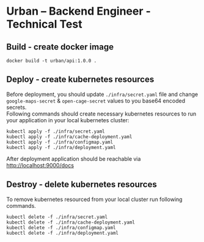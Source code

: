 # Urban – Backend Engineer - Technical Test


## Build - create docker image
```shell
docker build -t urban/api:1.0.0 .
```

## Deploy - create kubernetes resources
Before deployment, you should update `./infra/secret.yaml` file and change `google-maps-secret` & `open-cage-secret` values to you base64 encoded secrets.  
Following commands should create necessary kubernetes resources to run your application in your local kubernetes cluster:
```shell
kubectl apply -f ./infra/secret.yaml
kubectl apply -f ./infra/cache-deployment.yaml
kubectl apply -f ./infra/configmap.yaml
kubectl apply -f ./infra/deployment.yaml
```
After deployment application should be reachable via [http://localhost:9000/docs](http://localhost:9000/docs) 

## Destroy - delete kubernetes resources
To remove kubernetes resourced from your local cluster run following commands.
```shell
kubectl delete -f ./infra/secret.yaml
kubectl delete -f ./infra/cache-deployment.yaml
kubectl delete -f ./infra/configmap.yaml
kubectl delete -f ./infra/deployment.yaml
```